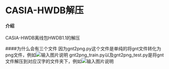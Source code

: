# CASIA-HWDB解压

#### 介绍
CASIA-HWDB离线包HWDB1.1的解压

####为什么会有三个文件
因为gnt2png.py这个文件是单纯的将gnt文件转化为png文件，例如![输入图片说明](https://images.gitee.com/uploads/images/2020/1030/213747_de141c53_7353706.png "gnt2png.PNG")
gnt2png_train.py以及gnt2png_test.py是将gnt文件解压到对应汉字的文件夹下，例如![输入图片说明](https://images.gitee.com/uploads/images/2020/1030/213804_4564ba21_7353706.png "gnt2png_test or gnt2png_train.PNG")
